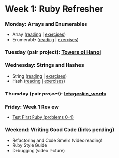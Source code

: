 # Week 1: Ruby Refresher
### Monday: Arrays and Enumerables
- Array ([reading][array-reading] | [exercises][array-exercises])
- Enumerable ([reading][enumerable-reading] | [exercises][enumerable-exercises])

[array-reading]: ./w1d1/array.md
[array-exercises]: ./w1d1/array.md#exercises
[enumerable-reading]: ./w1d1/enumerable.md
[enumerable-exercises]: ./w1d1/enumerable.md#exercises

### Tuesday (pair project): [Towers of Hanoi][towers-of-hanoi]

[towers-of-hanoi]: ./w1d2/

### Wednesday: Strings and Hashes
- String ([reading][string-reading] | [exercises][string-exercises])
- Hash ([reading][hash-reading] | [exercises][hash-exercises])

[string-reading]: ./w1d3/string.md
[string-exercises]: ./w1d3/string.md#exercises
[hash-reading]: ./w1d3/hash.md
[hash-exercises]: ./w1d3/hash.md#exercises

### Thursday (pair project): [Integer#in_words][in-words]

[in-words]: ./w1d4/

### Friday: Week 1 Review
- [Test First Ruby (problems 0-4)][test-first-i]

[test-first-i]: ./w1d5/

### Weekend: Writing Good Code (links pending)
- Refactoring and Code Smells (video reading)
- Ruby Style Guide
- Debugging (video lecture)
